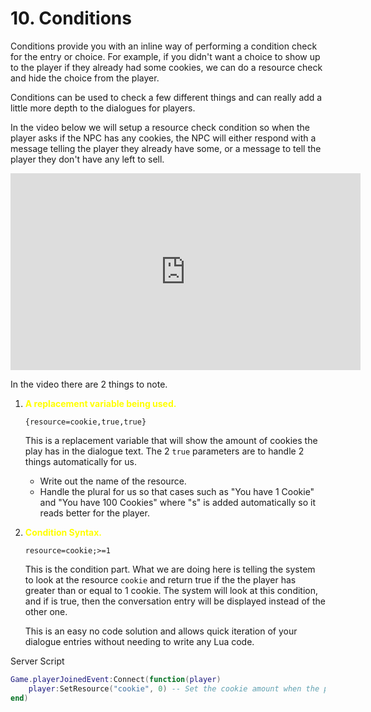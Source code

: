 # 10.  Conditions

Conditions provide you with an inline way of performing a condition check for the entry or choice.  For example, if you didn't want a choice to show up to the player if they already had some cookies, we can do a resource check and hide the choice from the player.

Conditions can be used to check a few different things and can really add a little more depth to the dialogues for players.

In the video below we will setup a resource check condition so when the player asks if the NPC has any cookies, the NPC will either respond with a message telling the player they already have some, or a message to tell the player they don't have any left to sell.

<iframe width="560" height="315" src="https://www.youtube.com/embed/BqoWeqU1ZCE" title="YouTube video player" frameborder="0" allow="accelerometer; autoplay; clipboard-write; encrypted-media; gyroscope; picture-in-picture" allowfullscreen></iframe>

In the video there are 2 things to note.

1.  <span style="color: yellow">**A replacement variable being used.**</span>

	`{resource=cookie,true,true}`

	This is a replacement variable that will show the amount of cookies the play has in the dialogue text.  The 2 `true` parameters are to handle 2 things automatically for us.

	- Write out the name of the resource.
	- Handle the plural for us so that cases such as "You have 1 Cookie" and "You have 100 Cookies" where "s" is added automatically so it reads better for the player.

2.  <span style="color: yellow">**Condition Syntax.**</span>

	`resource=cookie;>=1`

	This is the condition part.  What we are doing here is telling the system to look at the resource `cookie` and return true if the the player has greater than or equal to 1 cookie.  The system will look at this condition, and if is true, then the conversation entry will be displayed instead of the other one.

	This is an easy no code solution and allows quick iteration of your dialogue entries without needing to write any Lua code.

Server Script

```lua
Game.playerJoinedEvent:Connect(function(player)
	player:SetResource("cookie", 0) -- Set the cookie amount when the player joins
end)
```